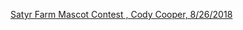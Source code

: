 [Satyr Farm Mascot Contest , Cody Cooper, 8/26/2018](https://satyrfarm.github.io/blog/8262018-MascotContest)
